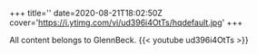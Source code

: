 +++
title=''
date=2020-08-21T18:02:50Z
cover='https://i.ytimg.com/vi/ud396i4OtTs/hqdefault.jpg'
+++

All content belongs to GlennBeck.
{{< youtube ud396i4OtTs >}}
